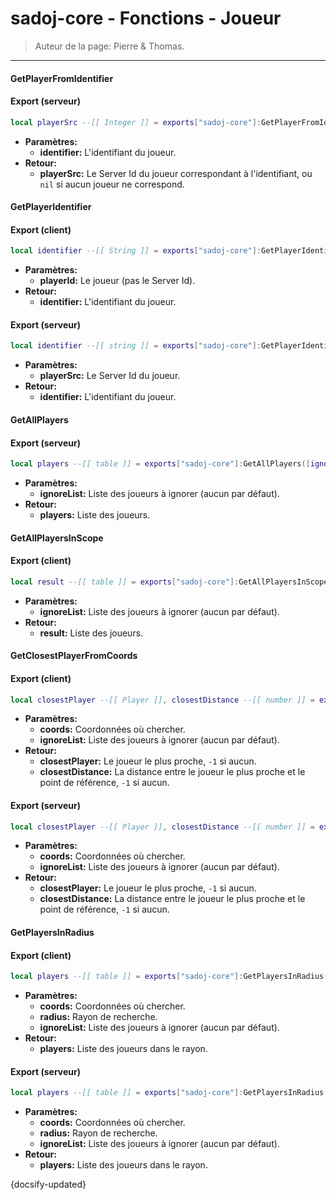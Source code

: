 # sadoj-core - Fonctions - Joueur

> Auteur de la page: Pierre & Thomas.

---

#### GetPlayerFromIdentifier

<!-- tabs:start -->

#### **Export (serveur)**

```lua
local playerSrc --[[ Integer ]] = exports["sadoj-core"]:GetPlayerFromIdentifier(identifier --[[ string ]])
```

* **Paramètres:**
  * **identifier:** L'identifiant du joueur.
* **Retour:**
  * **playerSrc:** Le Server Id du joueur correspondant à l'identifiant, ou `nil` si aucun joueur ne correspond.

<!-- tabs:end -->

#### GetPlayerIdentifier

<!-- tabs:start -->

#### **Export (client)**

```lua
local identifier --[[ String ]] = exports["sadoj-core"]:GetPlayerIdentifier(playerId --[[ Integer ]])
```

* **Paramètres:**
  * **playerId:** Le joueur (pas le Server Id).
* **Retour:**
  * **identifier:** L'identifiant du joueur.

#### **Export (serveur)**

```lua
local identifier --[[ string ]] = exports["sadoj-core"]:GetPlayerIdentifier(playerSrc --[[ Integer ]])
```

* **Paramètres:**
  * **playerSrc:** Le Server Id du joueur.
* **Retour:**
  * **identifier:** L'identifiant du joueur.

<!-- tabs:end -->

#### GetAllPlayers

<!-- tabs:start -->

#### **Export (serveur)**

```lua
local players --[[ table ]] = exports["sadoj-core"]:GetAllPlayers([ignoreList --[[ table ]]])
```

* **Paramètres:**
  * **ignoreList:** Liste des joueurs à ignorer (aucun par défaut).
* **Retour:**
  * **players:** Liste des joueurs.

<!-- tabs:end -->

#### GetAllPlayersInScope

<!-- tabs:start -->

#### **Export (client)**

```lua
local result --[[ table ]] = exports["sadoj-core"]:GetAllPlayersInScope([ignoreList --[[ table ]]])
```

* **Paramètres:**
  * **ignoreList:** Liste des joueurs à ignorer (aucun par défaut).
* **Retour:**
  * **result:** Liste des joueurs.

<!-- tabs:end -->

#### GetClosestPlayerFromCoords

<!-- tabs:start -->

#### **Export (client)**

```lua
local closestPlayer --[[ Player ]], closestDistance --[[ number ]] = exports["sadoj-core"]:GetClosestPlayerFromCoords(coords --[[ vector3 ]][, ignoreList --[[ table ]]])
```

* **Paramètres:**
  * **coords:** Coordonnées où chercher.
  * **ignoreList:** Liste des joueurs à ignorer (aucun par défaut).
* **Retour:**
  * **closestPlayer:** Le joueur le plus proche, `-1` si aucun.
  * **closestDistance:** La distance entre le joueur le plus proche et le point de référence, `-1` si aucun.

#### **Export (serveur)**

```lua
local closestPlayer --[[ Player ]], closestDistance --[[ number ]] = exports["sadoj-core"]:GetClosestPlayerFromCoords(coords --[[ vector3 ]][, ignoreList --[[ table ]]])
```

* **Paramètres:**
  * **coords:** Coordonnées où chercher.
  * **ignoreList:** Liste des joueurs à ignorer (aucun par défaut).
* **Retour:**
  * **closestPlayer:** Le joueur le plus proche, `-1` si aucun.
  * **closestDistance:** La distance entre le joueur le plus proche et le point de référence, `-1` si aucun.

<!-- tabs:end -->

#### GetPlayersInRadius

<!-- tabs:start -->

#### **Export (client)**

```lua
local players --[[ table ]] = exports["sadoj-core"]:GetPlayersInRadius(coords --[[ vector3 ]], radius --[[ number ]][, ignoreList --[[ table ]]])
```

* **Paramètres:**
  * **coords:** Coordonnées où chercher.
  * **radius:** Rayon de recherche.
  * **ignoreList:** Liste des joueurs à ignorer (aucun par défaut).
* **Retour:**
  * **players:** Liste des joueurs dans le rayon.

#### **Export (serveur)**

```lua
local players --[[ table ]] = exports["sadoj-core"]:GetPlayersInRadius(coords --[[ vector3 ]], radius --[[ number ]][, ignoreList --[[ table ]]])
```

* **Paramètres:**
  * **coords:** Coordonnées où chercher.
  * **radius:** Rayon de recherche.
  * **ignoreList:** Liste des joueurs à ignorer (aucun par défaut).
* **Retour:**
  * **players:** Liste des joueurs dans le rayon.

<!-- tabs:end -->

{docsify-updated}